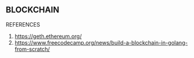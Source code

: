 ##  BLOCKCHAIN

REFERENCES
1. https://geth.ethereum.org/
2. https://www.freecodecamp.org/news/build-a-blockchain-in-golang-from-scratch/